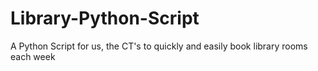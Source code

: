 # Library-Python-Script
A Python Script for us, the CT's to quickly and easily book library rooms each week
